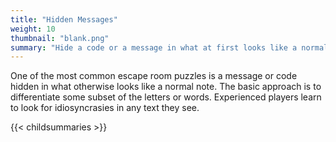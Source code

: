 ```yaml
---
title: "Hidden Messages"
weight: 10
thumbnail: "blank.png"
summary: "Hide a code or a message in what at first looks like a normal message."
---
```


One of the most common escape room puzzles is a message or code hidden in
what otherwise looks like a normal note. The basic approach is to
differentiate some subset of the letters or words. Experienced players
learn to look for idiosyncrasies in any text they see.

{{< childsummaries >}}

